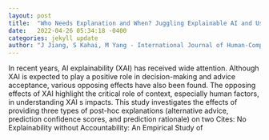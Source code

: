 ```yaml
---
layout: post
title:  "Who Needs Explanation and When? Juggling Explainable AI and User Epistemic Uncertainty"
date:   2022-04-26 05:34:18 -0400
categories: jekyll update
author: "J Jiang, S Kahai, M Yang - International Journal of Human-Computer Studies, 2022"
---
```

In recent years, AI explainability (XAI) has received wide attention. Although XAI is expected to play a positive role in decision-making and advice acceptance, various opposing effects have also been found. The opposing effects of XAI highlight the critical role of context, especially human factors, in understanding XAI s impacts. This study investigates the effects of providing three types of post-hoc explanations (alternative advice, prediction confidence scores, and prediction rationale) on two Cites: No Explainability without Accountability: An Empirical Study of